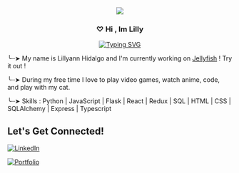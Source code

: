 <div align='center'>
 <image src="https://media.tenor.com/LSDeBe2JAfoAAAAC/cat-coding.gif"  >
</div>


 <h3 align="center">
♡  Hi , Im Lilly 
</h3>

<p align="center">
<a href="https://git.io/typing-svg"><img src="https://readme-typing-svg.demolab.com?font=Press+Start+2P&duration=3000&pause=10&color=8FF7C5&center=true&width=435&lines=Software+Engineer" alt="Typing SVG" /></a>
<p>

  
╰┈➤ My name is Lillyann Hidalgo and I'm currently working on [Jellyfish](https://jellyfishing.netlify.app/) ! Try it out !

╰┈➤ During my free time I love to play video games, watch anime, code, and play with my cat.

╰┈➤ Skills : Python | JavaScript | Flask | React | Redux | SQL | HTML | CSS | SQLAlchemy | Express | Typescript


## Let's Get Connected!
<a href="https://www.linkedin.com/in/lillyann-h-55684b249/" target="_blank">![LinkedIn](https://img.shields.io/badge/linkedin-%230077B5.svg?style=for-the-badge&logo=linkedin&logoColor=white)</a>


 <a href="https://lillyann-hidalgo.netlify.app/" target="_blank">![Portfolio](https://img.shields.io/badge/-Portfolio-brightgreen)</a>
